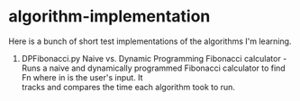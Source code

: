 # algorithm-implementation
Here is a bunch of short test implementations of the algorithms I'm learning.

1. DPFibonacci.py 
   Naive vs. Dynamic Programming Fibonacci calculator - Runs a naive and dynamically programmed Fibonacci calculator to find Fn where in is the user's input. It    
   tracks and compares the time each algorithm took to run.


